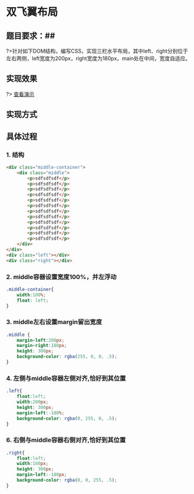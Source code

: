 # 双飞翼布局


## 题目要求：##

?>针对如下DOM结构，编写CSS，实现三栏水平布局，其中left、right分别位于左右两侧，left宽度为200px，right宽度为180px，main处在中间，宽度自适应。

## 实现效果 ##

?> <a class="btn btn-success" href="https://vanessamf.github.io/demos/layout/index4.html" role="button" target="_blank">
查看演示
</a>

## 实现方式 ##

## 具体过程 ##
### <span id="item_1" class="inline-toc">1.</span> 结构 ###
```html
<div class="middle-container">
    <div class="middle">
        <p>sdfsdfsdf</p>
        <p>sdfsdfsdf</p>
        <p>sdfsdfsdf</p>
        <p>sdfsdfsdf</p>
        <p>sdfsdfsdf</p>
        <p>sdfsdfsdf</p>
        <p>sdfsdfsdf</p>
        <p>sdfsdfsdf</p>
        <p>sdfsdfsdf</p>
        <p>sdfsdfsdf</p>
        <p>sdfsdfsdf</p>
        <p>sdfsdfsdf</p>
    </div>
</div>
<div class="left"></div>
<div class="right"></div>
```
### <span id="item_1" class="inline-toc">2.</span> middle容器设置宽度100%，并左浮动 ###
```css
.middle-container{
    width:100%;
    float: left;
}
```
### <span id="item_1" class="inline-toc">3.</span> middle左右设置margin留出宽度 ###

```css
.middle {
    margin-left:200px;
    margin-right:180px;
    height: 300px;
    background-color: rgba(255, 0, 0, .5);
}
```
### <span id="item_1" class="inline-toc">4.</span> 左侧与middle容器左侧对齐,恰好到其位置 ###
```css
.left{
    float:left;
    width:200px;
    height: 300px;
    margin-left:-100%;
    background-color: rgba(0, 255, 0, .5);
}
```
### <span id="item_1" class="inline-toc">6.</span> 右侧与middle容器右侧对齐,恰好到其位置 ###
```css
.right{
    float:left;
    width:180px;
    height: 300px;
    margin-left:-180px;
    background-color: rgba(0, 0, 255, .5);
}
```

